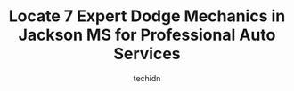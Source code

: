 ---
layout: ampstory
image: https://images.unsplash.com/photo-1623261788328-cf730e9f2667?ixlib=rb-4.0.3&ixid=MnwxMjA3fDB8MHxwaG90by1wYWdlfHx8fGVufDB8fHx8&auto=format&fit=crop&w=640&h=853&q=80
author: techidn
featured: false
description: When it comes to maintaining and repairing your vehicle in Jackson MS, USA, you deserve nothing but the best. Thats why the 7 best Dodge Mechanic in the area are here to offer their experti
title: Locate 7 Expert Dodge Mechanics in Jackson MS for Professional Auto Services
cover:
   title: Locate 7 Expert Dodge Mechanics in Jackson MS for Professional Auto Services
   subtitle: Rickpate
   background: https://images.unsplash.com/photo-1623261788328-cf730e9f2667?ixlib=rb-4.0.3&ixid=MnwxMjA3fDB8MHxwaG90by1wYWdlfHx8fGVufDB8fHx8&auto=format&fit=crop&w=640&h=853&q=80

pages: 
 - layout: thirds
   top: <h1>#1 Capital Car Care</h1>
   bottom: "<p>I applied for a position with this company on indeed, I get a message from them responding to my application, I read the message and they flat out belittle me telling me </p>"
   background: https://www.knot35.com/toplist/wp-content/uploads/2023/06/best-dodge-mechanic-1-in-jackson-ms-1685833019.jpeg
   backgroundblur: true
 - layout: thirds
   top: <h1>#2 Freeman Auto Repair Inc</h1>
   bottom: "<p>847 State St, Jackson, MS 39201, United States</p>"
   background: https://www.knot35.com/toplist/wp-content/uploads/2023/06/best-dodge-mechanic-2-in-jackson-ms-1685833019.jpeg
   cta:
      link: https://www.knot35.com/toplist/locate-7-expert-dodge-mechanics-in-jackson-ms-for-professional-auto-services/
      text: Locate 7 Expert Dodge Mechanics in Jackson MS for Professional Auto Services
 - layout: thirds
   top: <h1>#3 A MOBILE MECHANIC SERVICES</h1>
   bottom: "<p>270 Marla Ave, Jackson, MS 39204, United States</p>"
   background: https://www.knot35.com/toplist/wp-content/uploads/2023/06/best-dodge-mechanic-3-in-jackson-ms-1685833019.jpeg
   cta:
      link: https://www.knot35.com/toplist/locate-7-expert-dodge-mechanics-in-jackson-ms-for-professional-auto-services/
      text: Locate 7 Expert Dodge Mechanics in Jackson MS for Professional Auto Services
 - layout: thirds
   top: <h1>#4 Automotive Group</h1>
   bottom: "<p>789 Harris St, Jackson, MS 39202, United States</p>"
   background: https://images.unsplash.com/photo-1552083974-186346191183?ixlib=rb-4.0.3&ixid=MnwxMjA3fDB8MHxwaG90by1wYWdlfHx8fGVufDB8fHx8&auto=format&fit=crop&w=640&h=853&q=80
   cta:
      link: https://www.knot35.com/toplist/locate-7-expert-dodge-mechanics-in-jackson-ms-for-professional-auto-services/
      text: Locate 7 Expert Dodge Mechanics in Jackson MS for Professional Auto Services
 - layout: thirds
   top: <h1>#5 PRESTIGE AUTO SALES & SERVICE LLC</h1>
   bottom: "<p>2265 US-80, Jackson, MS 39204, United States</p>"
   background: https://images.unsplash.com/photo-1632260260864-caf7fde5ec36?ixlib=rb-4.0.3&ixid=MnwxMjA3fDB8MHxwaG90by1wYWdlfHx8fGVufDB8fHx8&auto=format&fit=crop&w=640&h=853&q=80
   cta:
      link: https://www.knot35.com/toplist/locate-7-expert-dodge-mechanics-in-jackson-ms-for-professional-auto-services/
      text: Locate 7 Expert Dodge Mechanics in Jackson MS for Professional Auto Services
 - layout: thirds
   top: <h1>#6 Mc Elroys Auto Repair Shop</h1>
   bottom: "<p>2408 Martin Luther King Jr Dr, Jackson, MS 39213, United States</p>"
   background: https://images.unsplash.com/photo-1541356665065-22676f35dd40?ixlib=rb-4.0.3&ixid=MnwxMjA3fDB8MHxwaG90by1wYWdlfHx8fGVufDB8fHx8&auto=format&fit=crop&w=640&h=853&q=80
   cta:
      link: https://www.knot35.com/toplist/locate-7-expert-dodge-mechanics-in-jackson-ms-for-professional-auto-services/
      text: Locate 7 Expert Dodge Mechanics in Jackson MS for Professional Auto Services
 - layout: thirds
   top: <h1>#7 A 1 Nee Lee Auto Electric</h1>
   bottom: "<p>1404 S Gallatin St, Jackson, MS 39201, United States</p>"
   background: https://images.unsplash.com/photo-1609083590460-7b8cc0ca65f8?ixlib=rb-4.0.3&ixid=MnwxMjA3fDB8MHxwaG90by1wYWdlfHx8fGVufDB8fHx8&auto=format&fit=crop&w=640&h=853&q=80
   cta:
      link: https://www.knot35.com/toplist/locate-7-expert-dodge-mechanics-in-jackson-ms-for-professional-auto-services/
      text: Locate 7 Expert Dodge Mechanics in Jackson MS for Professional Auto Services
 - layout: thirds
   middle: Continue reading...
   background: https://images.unsplash.com/photo-1591393223703-56fe1347ac62?ixlib=rb-4.0.3&ixid=MnwxMjA3fDB8MHxwaG90by1wYWdlfHx8fGVufDB8fHx8&auto=format&fit=crop&w=640&h=853&q=80
   cta:
      link: https://www.knot35.com/toplist/locate-7-expert-dodge-mechanics-in-jackson-ms-for-professional-auto-services/
      text: Locate 7 Expert Dodge Mechanics in Jackson MS for Professional Auto Services
      
---